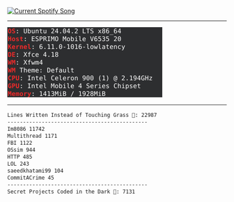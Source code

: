 <a href=https://open.spotify.com/user/ptnt6osnmizhn6i6g64sfji7i target="_blank" rel="noopener noreferrer">
  <img
    src="https://nowplaying.7576706e.workers.dev"
    alt="Current Spotify Song"
  />
</a>

---

<a href=https://en.wikipedia.org/wiki/Never_Gonna_Give_You_Up target="_blank" rel="noopener noreferrer">
  <img
    src="1514.png"
    alt="powerful spec"
  />
</a>

---

<!-- LOC-START -->
```
Lines Written Instead of Touching Grass 🌱: 22987
---------------------------------------------
Im8086 11742
Multithread 1171
FBI 1122
OSsim 944
HTTP 485
LOL 243
saeedkhatami99 104
CommitACrime 45
---------------------------------------------
Secret Projects Coded in the Dark 🧛: 7131
```
<!-- LOC-END -->

